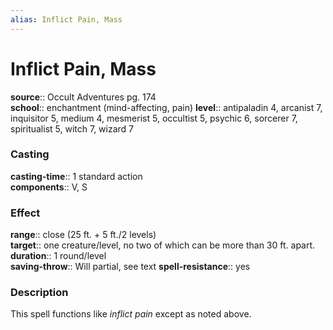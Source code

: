 ```yaml
---
alias: Inflict Pain, Mass
---
```


# Inflict Pain, Mass 

**source**:: Occult Adventures pg. 174  
**school**:: enchantment (mind-affecting, pain)
**level**:: antipaladin 4, arcanist 7, inquisitor 5, medium 4, mesmerist 5, occultist 5, psychic 6, sorcerer 7, spiritualist 5, witch 7, wizard 7

### Casting 

**casting-time**:: 1 standard action  
**components**:: V, S

### Effect 

**range**:: close (25 ft. + 5 ft./2 levels)  
**target**:: one creature/level, no two of which can be more than 30 ft. apart.  
**duration**:: 1 round/level  
**saving-throw**:: Will partial, see text
**spell-resistance**:: yes

### Description 

This spell functions like *inflict pain* except as noted above.
